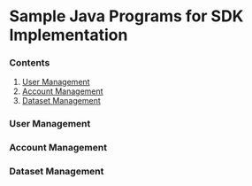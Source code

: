 # Sample Java Programs for SDK Implementation

### Contents

1. [User Management](https://github.com/vivek9237/eic-sdk-java/new/17-separate-document-for-sample-usage-of-the-sdk#user-management)
2. [Account Management](https://github.com/vivek9237/eic-sdk-java/new/17-separate-document-for-sample-usage-of-the-sdk#account-management)
3. [Dataset Management](https://github.com/vivek9237/eic-sdk-java/new/17-separate-document-for-sample-usage-of-the-sdk#dataset-management)

### User Management

### Account Management

### Dataset Management

